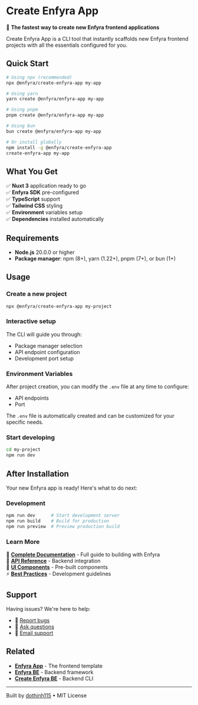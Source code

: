 # Create Enfyra App

🚀 **The fastest way to create new Enfyra frontend applications**

Create Enfyra App is a CLI tool that instantly scaffolds new Enfyra frontend projects with all the essentials configured for you.

## Quick Start

```bash
# Using npx (recommended)
npx @enfyra/create-enfyra-app my-app

# Using yarn
yarn create @enfyra/enfyra-app my-app

# Using pnpm  
pnpm create @enfyra/enfyra-app my-app

# Using bun
bun create @enfyra/enfyra-app my-app

# Or install globally
npm install -g @enfyra/create-enfyra-app
create-enfyra-app my-app
```

## What You Get

✅ **Nuxt 3** application ready to go  
✅ **Enfyra SDK** pre-configured  
✅ **TypeScript** support  
✅ **Tailwind CSS** styling  
✅ **Environment** variables setup  
✅ **Dependencies** installed automatically  

## Requirements

- **Node.js** 20.0.0 or higher
- **Package manager**: npm (8+), yarn (1.22+), pnpm (7+), or bun (1+)

## Usage

### Create a new project
```bash
npx @enfyra/create-enfyra-app my-project
```

### Interactive setup
The CLI will guide you through:
- Package manager selection
- API endpoint configuration  
- Development port setup

### Environment Variables
After project creation, you can modify the `.env` file at any time to configure:
- API endpoints
- Port

The `.env` file is automatically created and can be customized for your specific needs.

### Start developing
```bash
cd my-project
npm run dev
```

## After Installation

Your new Enfyra app is ready! Here's what to do next:

### Development
```bash
npm run dev      # Start development server
npm run build    # Build for production
npm run preview  # Preview production build
```

### Learn More

📖 **[Complete Documentation](https://github.com/dothinh115/enfyra_app#readme)** - Full guide to building with Enfyra  
🔧 **[API Reference](https://github.com/dothinh115/enfyra_app/blob/main/docs/API.md)** - Backend integration  
🎨 **[UI Components](https://github.com/dothinh115/enfyra_app/blob/main/docs/COMPONENTS.md)** - Pre-built components  
⚡ **[Best Practices](https://github.com/dothinh115/enfyra_app/blob/main/docs/BEST_PRACTICES.md)** - Development guidelines  

## Support

Having issues? We're here to help:

- 🐛 [Report bugs](https://github.com/dothinh115/create-enfyra-app/issues)
- 💬 [Ask questions](https://github.com/dothinh115/enfyra_app/discussions)
- 📧 [Email support](mailto:dothinh115@gmail.com)

## Related

- **[Enfyra App](https://github.com/dothinh115/enfyra_app)** - The frontend template
- **[Enfyra BE](https://github.com/dothinh115/enfyra_be)** - Backend framework
- **[Create Enfyra BE](https://github.com/dothinh115/create-enfyra-be)** - Backend CLI

---

Built by [dothinh115](https://github.com/dothinh115) • MIT License